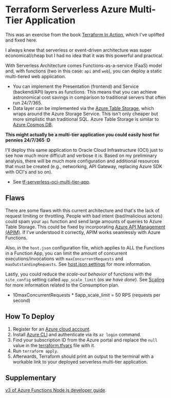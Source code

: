 # Terraform Serverless Azure Multi-Tier Application

This was an exercise from the book [Terraform In Action](https://www.amazon.com/Terraform-Action-Scott-Winkler/dp/1617296899), which I've uplifted and fixed here.

I always knew that serverless or event-driven architecture was super economical/cheap but I had no idea that it was this powerful and practical.

With Serverless Architecture comes Functions-as-a-service (FaaS) model and, with functions (two in this case: `api` and `web`), you can deploy a static multi-tiered web application.

- You can implement the Presentation (frontend) and Service (backend/API) layers as functions. This means that you can achieve astronomical cost savings in comparison to traditional servers that often run 24/7/365.
- Data layer can be implemented via the [Azure Table Storage](https://learn.microsoft.com/en-us/azure/storage/tables/table-storage-overview), which wraps around the Azure Storage Service. This isn't only cheaper but more simplistic than traditional SQL. Azure Table Storage is similar to [Azure Cosmos DB](https://learn.microsoft.com/en-us/azure/cosmos-db/table/support?toc=https%3A%2F%2Flearn.microsoft.com%2Fen-us%2Fazure%2Fstorage%2Ftables%2Ftoc.json&bc=https%3A%2F%2Flearn.microsoft.com%2Fen-us%2Fazure%2Fbread%2Ftoc.json).

**This might actually be a multi-tier application you could easily host for pennies 24/7/365 :D**

I'll deploy this same application to Oracle Cloud Infrastructure (OCI) just to see how much more difficult and verbose it is. Based on my preliminary analysis, there will be much more configuration and additional resources that must be created (e.g., networking, API Gateway, replacing Azure SDK with OCI's and so on).

- See [tf-serverless-oci-multi-tier-app](https://github.com/Kvaara/tf-serverless-oci-multi-tier-app/tree/main).

## Flaws

There are some flaws with this current architecture and that's the lack of request limiting or throttling. People with bad intent (bad/malicious actors) could spam your `api` function and send large amounts of queries to Azure Table Storage. This could be fixed by incorporating [Azure API Management (APIM)](https://learn.microsoft.com/en-us/azure/api-management/api-management-key-concepts). If I've understood it correctly, APIM works seamlessly with Azure Functions.

Also, in the `host.json` configuration file, which applies to ALL the Functions in a Function App, you can limit the amount of concurrent executions/invocations with `maxConcurrentRequests` and `maxOutstandingRequests`. See [host.json settings](https://learn.microsoft.com/en-us/azure/azure-functions/functions-bindings-http-webhook?tabs=isolated-process%2Cfunctionsv2&pivots=programming-language-javascript#hostjson-settings) for more information.

Lastly, you could reduce the *scale-out behavior* of functions with the `site_config` setting called `app_scale_limit` (*as we have done*). See [Scaling](https://learn.microsoft.com/en-us/azure/azure-functions/functions-scale#scale) for more information related to the Consumption plan.

- 10maxConcurrentRequests * 5app_scale_limit = 50 RPS (requests per second)

## How To Deploy

1. Register for an [Azure cloud account](https://azure.microsoft.com/en-us/pricing/purchase-options/azure-account).
2. Install [Azure CLI](https://learn.microsoft.com/en-us/cli/azure/) and authenticate via its `az login` command.
3. Find your subscription ID from the Azure portal and replace the `null` value in the [terraform.tfvars](./terraform.tfvars) file with it.
4. Run `terraform apply`.
5. Afterwards, Terraform should print an output to the terminal with a workable link to your deployed serverless multi-tier application.

## Supplementary

[v3 of Azure Functions Node.js developer guide](https://learn.microsoft.com/en-us/azure/azure-functions/functions-reference-node?pivots=nodejs-model-v3&tabs=javascript%2Cwindows%2Cazure-cli#inputs-and-outputs).
